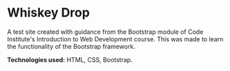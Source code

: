 # Whiskey Drop

A test site created with guidance from the Bootstrap module of Code Institute's Introduction to Web Development course. This was made to learn the functionality of the Bootstrap framework.

**Technologies used:** HTML, CSS, Bootstrap.
